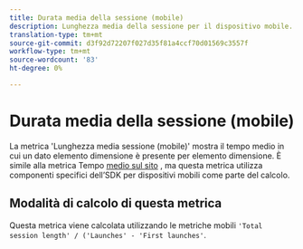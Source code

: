 ```yaml
---
title: Durata media della sessione (mobile)
description: Lunghezza media della sessione per il dispositivo mobile.
translation-type: tm+mt
source-git-commit: d3f92d72207f027d35f81a4ccf70d01569c3557f
workflow-type: tm+mt
source-wordcount: '83'
ht-degree: 0%

---
```



# Durata media della sessione (mobile)

La metrica &#39;Lunghezza media sessione (mobile)&#39; mostra il tempo medio in cui un dato elemento dimensione è presente per elemento dimensione. È simile alla metrica Tempo [medio sul sito](average-time-on-site.md) , ma questa metrica utilizza componenti specifici dell’SDK per dispositivi mobili come parte del calcolo.

## Modalità di calcolo di questa metrica

Questa metrica viene calcolata utilizzando le metriche [](https://docs.adobe.com/content/help/en/mobile-services/using/get-started-ug/mobile-metrics/metrics-reference.html) mobili `'Total session length' / ('Launches' - 'First launches'`.
